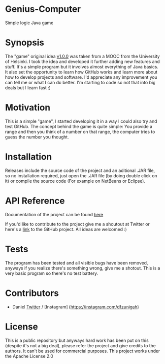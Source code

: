 # Genius-Computer
Simple logic Java game

# Synopsis

The "game" original idea [v1.0.0](https://github.com/dfzunigah/Genius-Computer/releases/tag/v1.0.0) was taken from a MOOC from the University of Helsinki. I took the idea and developed it further adding new features and stuff. It's a simple program but it involves almost everything of Java basics. It also set the opportunity to learn how GitHub works and learn more about how to develop projects and software. I'd appreciate any improvement you can tell me or what I can do better. I'm starting to code so not that into big deals but I learn fast :)

# Motivation

This is a simple "game", I started developing it in a way I could also try and test GitHub. The concept behind the game is quite simple: You provide a range and then you think of a number on that range, the computer tries to guess the number you thought.

# Installation

Releases include the source code of the project and an aditional .JAR file, so no installation required, just open the .JAR file (by doing double click on it) or compile the source code (For example on NetBeans or Eclipse). 

# API Reference

Documentation of the project can be found [here](https://github.com/dfzunigah/Genius-Computer/blob/master/Documentation.pdf)

If you'd like to contribute to the project give me a shoutout at Twitter or here's a [link](https://github.com/dfzunigah/Genius-Computer) to the GitHub project. All ideas are welcomed :)

# Tests

The program has been tested and all visible bugs have been removed, anyways if you realize there's something wrong, give me a shotout. This is a very basic program so there's no test battery.

# Contributors

 - Daniel [Twitter](https://twitter.com/dfzunigah) / [Instagram] (https://instagram.com/dfzunigah)

# License

This is a public repository but anyways hard work has been put on this (despite it's not a big deal), please refer the project and give credits to the authors. It can't be used for commercial purposes. This project works under the Apache License 2.0
